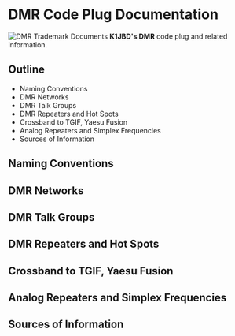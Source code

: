 # DMR Code Plug Documentation

![DMR Trademark](https://www.dmrassociation.org/images/DMR-Association-logo.png)
Documents **K1JBD's DMR** code plug and related information.

## Outline

* Naming Conventions
* DMR Networks
* DMR Talk Groups
* DMR Repeaters and Hot Spots
* Crossband to TGIF, Yaesu Fusion
* Analog Repeaters and Simplex Frequencies
* Sources of Information

## Naming Conventions

## DMR Networks

## DMR Talk Groups

## DMR Repeaters and Hot Spots

## Crossband to TGIF, Yaesu Fusion

## Analog Repeaters and Simplex Frequencies

## Sources of Information
